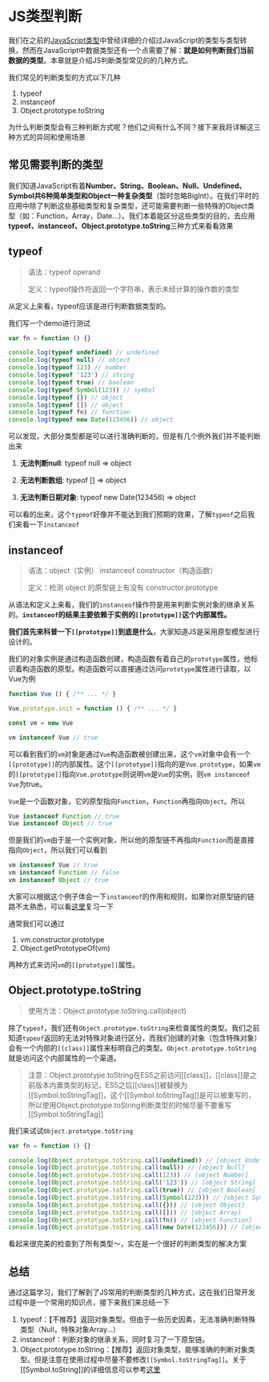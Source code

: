 # JS类型判断

我们在之前的[JavaScript类型](https://zhuanlan.zhihu.com/p/226345109)中曾经详细的介绍过JavaScript的类型与类型转换，然而在JavaScript中数据类型还有一个点需要了解：**就是如何判断我们当前数据的类型**。本章就是介绍JS判断类型常见的的几种方式。

我们常见的判断类型的方式以下几种

1. typeof
2. instanceof
3. Object.prototype.toString

为什么判断类型会有三种判断方式呢？他们之间有什么不同？接下来我将详解这三种方式的异同和使用场景

## 常见需要判断的类型

我们知道JavaScript有着**Number、String、Boolean、Null、Undefined、Symbol共6种简单类型和Object一种复杂类型**（暂时忽略BigInt）。在我们平时的应用中除了判断这些基础类型和复杂类型，还可能需要判断一些特殊的Object类型（如：Function，Array，Date...）。我们本着能区分这些类型的目的，去应用**typeof、instanceof、Object.prototype.toString**三种方式来看看效果

## typeof

> 语法：typeof operand
>
> 定义：typeof操作符返回一个字符串，表示未经计算的操作数的类型

从定义上来看，typeof应该是进行判断数据类型的。

我们写一个demo进行测试

````js
var fn = function () {}

console.log(typeof undefined) // undefined
console.log(typeof null) // object
console.log(typeof 123) // number
console.log(typeof '123') // string
console.log(typeof true) // boolean
console.log(typeof Symbol(123)) // symbol
console.log(typeof {}) // object
console.log(typeof []) // object
console.log(typeof fn) // function
console.log(typeof new Date(123456)) // object
````

可以发现，大部分类型都是可以进行准确判断的，但是有几个例外我们并不能判断出来

1. **无法判断null**: typeof null => object

2. **无法判断数组**: typeof [] => object

3. **无法判断日期对象**: typeof new Date(123456) => object

可以看的出来，这个`typeof`好像并不能达到我们预期的效果，了解`typeof`之后我们来看一下`instanceof`



## instanceof

> 语法：object（实例） instanceof constructor（构造函数）
>
> 定义：检测 object 的原型链上有没有 constructor.prototype

从语法和定义上来看，我们的`instanceof`操作符是用来判断实例对象的继承关系的。**`instanceof`的结果主要依赖于实例的`[[prototype]]`这个内部属性。**



**我们首先来科普一下`[[prototype]]`到底是什么**，大家知道JS是采用原型模型进行设计的。

我们的对象实例是通过构造函数创建，构造函数有着自己的`prototype`属性，他标识着构造函数的原型。构造函数可以直接通过访问`prototype`属性进行读取，以Vue为例

````js
function Vue () { /** ... */ }

Vue.prototype.init = function () { /** ... */ }

const vm = new Vue

vm instanceof Vue // true
````

可以看到我们的`vm`对象是通过`Vue`构造函数被创建出来，这个`vm`对象中会有一个`[[prototype]]`的内部属性。这个`[[prototype]]`指向的是`Vue.prototype`，如果`vm`的`[[prototype]]`指向`Vue.prototype`则说明`vm`是`Vue`的实例，则`vm instanceof Vue`为true。

`Vue`是一个函数对象，它的原型指向`Function`，`Function`再指向`Object`。所以

````js
Vue instanceof Function // true
Vue instanceof Object // true
````

但是我们的`vm`由于是一个实例对象，所以他的原型链不再指向`Function`而是直接指向`Object`，所以我们可以看到

````js
vm instanceof Vue // true
vm instanceof Function // false
vm instanceof Object // true
````

大家可以根据这个例子体会一下`instanceof`的作用和规则，如果你对原型链的链路不太熟悉，可以看[这里](https://developer.mozilla.org/zh-CN/docs/Web/JavaScript/Inheritance_and_the_prototype_chain)复习一下



通常我们可以通过

1. vm.constructor.prototype
2. Object.getPrototypeOf(vm)

两种方式来访问`vm`的`[[prototype]]`属性。



## Object.prototype.toString

> 使用方法：Object.prototype.toString.call(object)

除了`typeof`，我们还有`Object.prototype.toString`来检查属性的类型。我们之前知道`typeof`返回的无法对特殊对象进行区分，而我们创建的对象（包含特殊对象）会有一个内部的`[[class]]`属性来标明自己的类型。`Object.prototype.toString`就是访问这个内部属性的一个渠道。

> 注意：Object.prototype.toString在ES5之前访问[[class]]，[[class]]是之前版本内置类型的标记，ES5之后[[class]]被替换为[[Symbol.toStringTag]]，这个[[Symbol.toStringTag]]是可以被重写的，所以使用Object.prototype.toString判断类型的时候尽量不要重写[[Symbol.toStringTag]]

我们来试试`Object.prototype.toString`

````js
var fn = function () {}

console.log(Object.prototype.toString.call(undefined)) // [object Undefined]
console.log(Object.prototype.toString.call(null)) // [object Null]
console.log(Object.prototype.toString.call(123)) // [object Number]
console.log(Object.prototype.toString.call('123')) // [object String]
console.log(Object.prototype.toString.call(true)) // [object Boolean]
console.log(Object.prototype.toString.call(Symbol(123))) // [object Symbol]
console.log(Object.prototype.toString.call({})) // [object Object]
console.log(Object.prototype.toString.call([])) // [object Array]
console.log(Object.prototype.toString.call(fn)) // [object Function]
console.log(Object.prototype.toString.call(new Date(123456))) // [object Date]
````

看起来很完美的检查到了所有类型～，实在是一个很好的判断类型的解决方案



## 总结

通过这篇学习，我们了解到了JS常用的判断类型的几种方式，这在我们日常开发过程中是一个常用的知识点，接下来我们来总结一下

1. typeof：【不推荐】返回对象类型。但由于一些历史因素，无法准确判断特殊类型（Null，特殊对象Array...）
2. instanceof：判断对象的继承关系，同时复习了一下原型链。
3. Object.prototype.toString：【推荐】返回对象类型，能够准确的判断对象类型。但是注意在使用过程中尽量不要修改`[[Symbol.toStringTag]]`。关于[[Symbol.toString]]的详细信息可以参考[这里](https://developer.mozilla.org/zh-CN/docs/Web/JavaScript/Reference/Global_Objects/Symbol/toStringTag)

